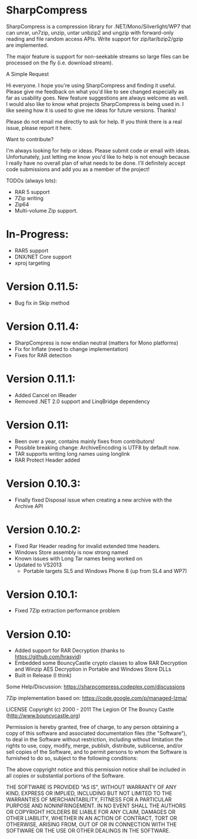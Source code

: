 SharpCompress
=============

SharpCompress is a compression library for .NET/Mono/Silverlight/WP7 that can unrar, un7zip, unzip, untar unbzip2 and ungzip with forward-only reading and file random access APIs. Write support for zip/tar/bzip2/gzip are implemented.

The major feature is support for non-seekable streams so large files can be processed on the fly (i.e. download stream). 

A Simple Request

Hi everyone. I hope you're using SharpCompress and finding it useful. Please give me feedback on what you'd like to see changed especially as far as usability goes. New feature suggestions are always welcome as well. I would also like to know what projects SharpCompress is being used in. I like seeing how it is used to give me ideas for future versions. Thanks!

Please do not email me directly to ask for help.  If you think there is a real issue, please report it here.

Want to contribute?

I'm always looking for help or ideas. Please submit code or email with ideas. Unfortunately, just letting me know you'd like to help is not enough because I really have no overall plan of what needs to be done. I'll definitely accept code submissions and add you as a member of the project!

TODOs (always lots):
* RAR 5 support
* 7Zip writing
* Zip64
* Multi-volume Zip support.

In-Progress:
==============
- RAR5 support
- DNX/NET Core support
- xproj targeting

Version 0.11.5:
==============
- Bug fix in Skip method

Version 0.11.4:
==============
- SharpCompress is now endian neutral (matters for Mono platforms)
- Fix for Inflate (need to change implementation)
- Fixes for RAR detection

Version 0.11.1:
==============
- Added Cancel on IReader
- Removed .NET 2.0 support and LinqBridge dependency

Version 0.11:
==============
- Been over a year, contains mainly fixes from contributors!  
- Possible breaking change: ArchiveEncoding is UTF8 by default now.
- TAR supports writing long names using longlink
- RAR Protect Header added

Version 0.10.3:
==============
- Finally fixed Disposal issue when creating a new archive with the Archive API

Version 0.10.2:
==============
- Fixed Rar Header reading for invalid extended time headers.
- Windows Store assembly is now strong named
- Known issues with Long Tar names being worked on
- Updated to VS2013
	- Portable targets SL5 and Windows Phone 8 (up from SL4 and WP7)

Version 0.10.1:
==============
- Fixed 7Zip extraction performance problem

Version 0.10:
==============
- Added support for RAR Decryption (thanks to https://github.com/hrasyid)
- Embedded some BouncyCastle crypto classes to allow RAR Decryption and Winzip AES Decryption in Portable and Windows Store DLLs
- Built in Release (I think)

Some Help/Discussion:
https://sharpcompress.codeplex.com/discussions

7Zip implementation based on: https://code.google.com/p/managed-lzma/

LICENSE
Copyright (c) 2000 - 2011 The Legion Of The Bouncy Castle (http://www.bouncycastle.org)

Permission is hereby granted, free of charge, to any person obtaining a copy of this software and associated documentation files (the "Software"), to deal in the Software without restriction, including without limitation the rights to use, copy, modify, merge, publish, distribute, sublicense, and/or sell copies of the Software, and to permit persons to whom the Software is furnished to do so, subject to the following conditions:

The above copyright notice and this permission notice shall be included in all copies or substantial portions of the Software.

THE SOFTWARE IS PROVIDED "AS IS", WITHOUT WARRANTY OF ANY KIND, EXPRESS OR IMPLIED, INCLUDING BUT NOT LIMITED TO THE WARRANTIES OF MERCHANTABILITY, FITNESS FOR A PARTICULAR PURPOSE AND NONINFRINGEMENT. IN NO EVENT SHALL THE AUTHORS OR COPYRIGHT HOLDERS BE LIABLE FOR ANY CLAIM, DAMAGES OR OTHER LIABILITY, WHETHER IN AN ACTION OF CONTRACT, TORT OR OTHERWISE, ARISING FROM, OUT OF OR IN CONNECTION WITH THE SOFTWARE OR THE USE OR OTHER DEALINGS IN THE SOFTWARE.
